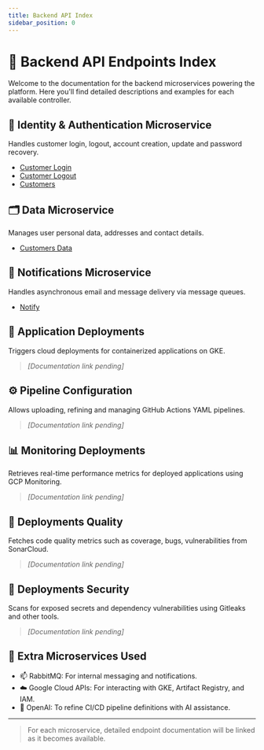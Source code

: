 ```yaml
---
title: Backend API Index
sidebar_position: 0
---
```


# 📘 Backend API Endpoints Index

Welcome to the documentation for the backend microservices powering the platform. Here you'll find detailed descriptions and examples for each available controller.

## 🔐 Identity & Authentication Microservice

Handles customer login, logout, account creation, update and password recovery.
- [Customer Login ](customer-login-controller.md)
- [Customer Logout ](customer-logout-controller.md)
- [Customers ](customers-controller.md)

## 🗂️ Data Microservice

Manages user personal data, addresses and contact details.
- [Customers Data ](data-controller.md)

## 🔔 Notifications Microservice

Handles asynchronous email and message delivery via message queues.
- [Notify](notify-controller.md)

## 🚀 Application Deployments

Triggers cloud deployments for containerized applications on GKE.
> *[Documentation link pending]*

## ⚙️ Pipeline Configuration

Allows uploading, refining and managing GitHub Actions YAML pipelines.
> *[Documentation link pending]*

## 📊 Monitoring Deployments

Retrieves real-time performance metrics for deployed applications using GCP Monitoring.
> *[Documentation link pending]*

## 🧪 Deployments Quality

Fetches code quality metrics such as coverage, bugs, vulnerabilities from SonarCloud.
> *[Documentation link pending]*

## 🔐 Deployments Security

Scans for exposed secrets and dependency vulnerabilities using Gitleaks and other tools.
> *[Documentation link pending]*

## 🧩 Extra Microservices Used

- 📫 RabbitMQ: For internal messaging and notifications.
- ☁️ Google Cloud APIs: For interacting with GKE, Artifact Registry, and IAM.
- 🧠 OpenAI: To refine CI/CD pipeline definitions with AI assistance.

---

> For each microservice, detailed endpoint documentation will be linked as it becomes available.
